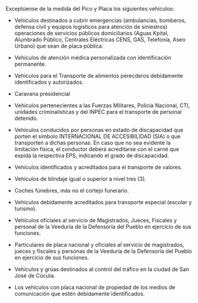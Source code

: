 Exceptúense de la medida del Pico y Placa los siguientes vehículos:

- Vehículos destinados a cubrir emergencias (ambulancias, bomberos, defensa civil y equipos logísticos para atención de siniestros) operaciones de servicios públicos domiciliarios (Aguas Kpital, Alumbrado Público, Centrales Eléctricas CENS, GAS, Telefonía, Aseo Urbano) que sean de placa pública.
- Vehículos de atención médica personalizada con identificación permanente.
- Vehículos para el Transporte de alimentos perecderos debidamente identificados y autorizados.
- Caravana presidencial
- Vehículos pertenecientes a las Fuerzas Militares, Policía Nacional, CTI, unidades criminalísticas y del INPEC para el transporte de personal detenido.
- Vehículos conducidos por personas en estado de discapacidad que porten el símbolo INTERNACIONAL DE ACCESIBILIDAD (SIA) o que transporten a dichas personas. En caso que no sea evidente la limitación física, el conductor deberá acreditarse con el carné que expida la respectiva EPS, indicando el grado de discapacidad.
- Vehículos identificados y acreditados para el transporte de valores.
- Vehículos de blindaje igual o superior a nivel tres (3).
- Coches fúnebres, más no el cortejo funerario.
- Vehículos debidamente acreditados para transporte especial (escolar y turismo).
- Vehículos oficiales al servicio de Magistrados, Jueces, Fiscales y personal de la Veeduría de la Defensoría del Pueblo en ejercicio de sus funciones.
- Particulares de placa nacional y oficiales al servicio de magistrados, jueces y fiscales y personas de la Veeduría de la Defensoría del Pueblo en ejercicio de sus funciones.

- Vehículos y grúas destinados al control del tráfico en la ciudad de San José de Cúcuta.
- Los vehículos con placa nacional de propiedad de los medios de comunicación que estén debidamente identificados.
